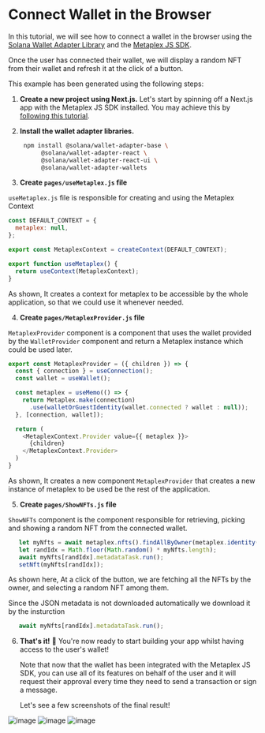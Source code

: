 # Connect Wallet in the Browser

In this tutorial, we will see how to connect a wallet in the browser using the [Solana Wallet Adapter Library](https://github.com/solana-labs/wallet-adapter) and the [Metaplex JS SDK](https://github.com/metaplex-foundation/js).

Once the user has connected their wallet, we will display a random NFT from their wallet and refresh it at the click of a button.

This example has been generated using the following steps:

1. **Create a new project using Next.js.**
   Let's start by spinning off a Next.js app with the Metaplex JS SDK installed. You may achieve this by [following this tutorial](https://github.com/metaplex-foundation/js-examples/tree/main/getting-started-nextjs).

2. **Install the wallet adapter libraries.**
   ```sh
    npm install @solana/wallet-adapter-base \
         @solana/wallet-adapter-react \
         @solana/wallet-adapter-react-ui \
         @solana/wallet-adapter-wallets
   ```

3. **Create `pages/useMetaplex.js` file**

`useMetaplex.js` file is responsible for creating and using the Metaplex Context

```js
const DEFAULT_CONTEXT = {
  metaplex: null,
};

export const MetaplexContext = createContext(DEFAULT_CONTEXT);

export function useMetaplex() {
  return useContext(MetaplexContext);
}
```

As shown, It creates a context for metaplex to be accessible by the whole application, so that we could use it whenever needed.


4. **Create `pages/MetaplexProvider.js` file**

`MetaplexProvider` component is a component that uses the wallet provided by the `WalletProvider` component and return a Metaplex instance which could be used later.

```js
export const MetaplexProvider = ({ children }) => {
  const { connection } = useConnection();
  const wallet = useWallet();

  const metaplex = useMemo(() => {
    return Metaplex.make(connection)
      .use(walletOrGuestIdentity(wallet.connected ? wallet : null));
  }, [connection, wallet]);

  return (
    <MetaplexContext.Provider value={{ metaplex }}>
      {children}
    </MetaplexContext.Provider>
  )
}
```

As shown, It creates a new component `MetaplexProvider` that creates a new instance of metaplex to be used be the rest of the application.

5. **Create `pages/ShowNFTs.js` file**

`ShowNFTs` component is the component responsible for retrieving, picking and showing a random NFT from the connected wallet.

```js
   let myNfts = await metaplex.nfts().findAllByOwner(metaplex.identity().publicKey);
   let randIdx = Math.floor(Math.random() * myNfts.length);
   await myNfts[randIdx].metadataTask.run();
   setNft(myNfts[randIdx]);
```

As shown here, At a click of the button, we are fetching all the NFTs by the owner, and selecting a random NFT among them.

Since the JSON metadata is not downloaded automatically we download it by the insturction
```js
   await myNfts[randIdx].metadataTask.run();
```


6. **That's it!** 🎉
   You're now ready to start building your app whilst having access to the user's wallet!

   Note that now that the wallet has been integrated with the Metaplex JS SDK, you can use all of its features on behalf of the user and it will request their approval every time they need to send a transaction or sign a message.

   Let's see a few screenshots of the final result!
   
![image](https://user-images.githubusercontent.com/34144004/177217016-7b98dc84-516d-4f62-a875-9a13976ba9ce.png)
![image](https://user-images.githubusercontent.com/34144004/177217061-343cdba2-0411-4b58-884b-8ef5de157e40.png)
![image](https://user-images.githubusercontent.com/34144004/177217096-6c35559b-cd25-4e4b-aedc-9843210e6f43.png)

